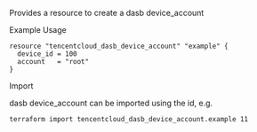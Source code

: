 Provides a resource to create a dasb device_account

Example Usage

```hcl
resource "tencentcloud_dasb_device_account" "example" {
  device_id = 100
  account   = "root"
}
```

Import

dasb device_account can be imported using the id, e.g.

```
terraform import tencentcloud_dasb_device_account.example 11
```